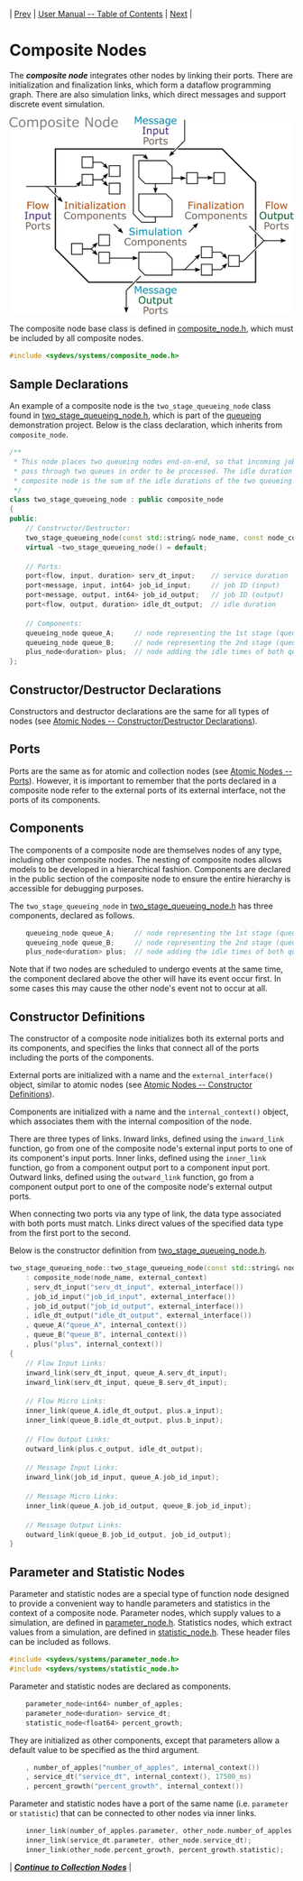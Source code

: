 | [Prev](function_nodes.html) | [User Manual -- Table of Contents](index.html) | [Next](collection_nodes.html) |
# Composite Nodes

The ***composite node*** integrates other nodes by linking their ports. There are initialization and finalization links, which form a dataflow programming graph. There are also simulation links, which direct messages and support discrete event simulation.

![Composite Node](../doc/images/sydevs_composite_node.png "SyDEVS composite node")

The composite node base class is defined in [composite_node.h](https://github.com/Autodesk/sydevs/blob/master/src/sydevs/systems/composite_node.h), which must be included by all composite nodes.

```cpp
#include <sydevs/systems/composite_node.h>
```

## Sample Declarations

An example of a composite node is the `two_stage_queueing_node` class found in [two_stage_queueing_node.h](https://github.com/Autodesk/sydevs/blob/master/src/examples/demo/queueing/two_stage_queueing_node.h), which is part of the [queueing](https://github.com/Autodesk/sydevs/tree/master/src/examples/demo/queueing) demonstration project. Below is the class declaration, which inherits from `composite_node`.

```cpp
/**
 * This node places two queueing nodes end-on-end, so that incoming jobs must
 * pass through two queues in order to be processed. The idle duration of this
 * composite node is the sum of the idle durations of the two queueing nodes.
 */
class two_stage_queueing_node : public composite_node
{
public:
    // Constructor/Destructor:
    two_stage_queueing_node(const std::string& node_name, const node_context& external_context);
    virtual ~two_stage_queueing_node() = default;

    // Ports:
    port<flow, input, duration> serv_dt_input;    // service duration
    port<message, input, int64> job_id_input;     // job ID (input)
    port<message, output, int64> job_id_output;   // job ID (output)
    port<flow, output, duration> idle_dt_output;  // idle duration

    // Components:
    queueing_node queue_A;     // node representing the 1st stage (queue A)
    queueing_node queue_B;     // node representing the 2nd stage (queue B)
    plus_node<duration> plus;  // node adding the idle times of both queues A and B
};
```

## Constructor/Destructor Declarations

Constructors and destructor declarations are the same for all types of nodes (see [Atomic Nodes -- Constructor/Destructor Declarations](atomic_nodes.html#constructordestructor-declarations)).

## Ports

Ports are the same as for atomic and collection nodes (see [Atomic Nodes -- Ports](atomic_nodes.html#ports)). However, it is important to remember that the ports declared in a composite node refer to the external ports of its external interface, not the ports of its components.

## Components

The components of a composite node are themselves nodes of any type, including other composite nodes. The nesting of composite nodes allows models to be developed in a hierarchical fashion. Components are declared in the public section of the composite node to ensure the entire hierarchy is accessible for debugging purposes.

The `two_stage_queueing_node` in [two_stage_queueing_node.h](https://github.com/Autodesk/sydevs/blob/master/src/examples/demo/queueing/two_stage_queueing_node.h) has three components, declared as follows.

```cpp
    queueing_node queue_A;     // node representing the 1st stage (queue A)
    queueing_node queue_B;     // node representing the 2nd stage (queue B)
    plus_node<duration> plus;  // node adding the idle times of both queues A and B
```

Note that if two nodes are scheduled to undergo events at the same time, the component declared above the other will have its event occur first. In some cases this may cause the other node's event not to occur at all.

## Constructor Definitions

The constructor of a composite node initializes both its external ports and its components, and specifies the links that connect all of the ports including the ports of the components. 

External ports are initialized with a name and the `external_interface()` object, similar to atomic nodes (see [Atomic Nodes -- Constructor Definitions](atomic_nodes.html#constructor-definitions)). 

Components are initialized with a name and the `internal_context()` object, which associates them with the internal composition of the node.

There are three types of links. Inward links, defined using the `inward_link` function, go from one of the composite node's external input ports to one of its component's input ports. Inner links, defined using the `inner_link` function, go from a component output port to a component input port. Outward links, defined using the `outward_link` function, go from a component output port to one of the composite node's external output ports.

When connecting two ports via any type of link, the data type associated with both ports must match. Links direct values of the specified data type from the first port to the second.

Below is the constructor definition from [two_stage_queueing_node.h](https://github.com/Autodesk/sydevs/blob/master/src/examples/demo/queueing/two_stage_queueing_node.h).

```cpp
two_stage_queueing_node::two_stage_queueing_node(const std::string& node_name, const node_context& external_context)
    : composite_node(node_name, external_context)
    , serv_dt_input("serv_dt_input", external_interface())
    , job_id_input("job_id_input", external_interface())
    , job_id_output("job_id_output", external_interface())
    , idle_dt_output("idle_dt_output", external_interface())
    , queue_A("queue_A", internal_context())
    , queue_B("queue_B", internal_context())
    , plus("plus", internal_context())
{
    // Flow Input Links:
    inward_link(serv_dt_input, queue_A.serv_dt_input);
    inward_link(serv_dt_input, queue_B.serv_dt_input);

    // Flow Micro Links:
    inner_link(queue_A.idle_dt_output, plus.a_input);
    inner_link(queue_B.idle_dt_output, plus.b_input);

    // Flow Output Links:
    outward_link(plus.c_output, idle_dt_output);

    // Message Input Links:
    inward_link(job_id_input, queue_A.job_id_input);

    // Message Micro Links:
    inner_link(queue_A.job_id_output, queue_B.job_id_input);

    // Message Output Links:
    outward_link(queue_B.job_id_output, job_id_output);
}
```

## Parameter and Statistic Nodes

Parameter and statistic nodes are a special type of function node designed to provide a convenient way to handle parameters and statistics in the context of a composite node. Parameter nodes, which supply values to a simulation, are defined in [parameter_node.h](https://github.com/Autodesk/sydevs/blob/master/src/sydevs/systems/parameter_node.h). Statistics nodes, which extract values from a simulation, are defined in [statistic_node.h](https://github.com/Autodesk/sydevs/blob/master/src/sydevs/systems/statistic_node.h). These header files can be included as follows.

```cpp
#include <sydevs/systems/parameter_node.h>
#include <sydevs/systems/statistic_node.h>
```

Parameter and statistic nodes are declared as components.

```cpp
    parameter_node<int64> number_of_apples;
    parameter_node<duration> service_dt;
    statistic_node<float64> percent_growth;
```

They are initialized as other components, except that parameters allow a default value to be specified as the third argument.

```cpp
    , number_of_apples("number_of_apples", internal_context())
    , service_dt("service_dt", internal_context(), 17500_ms)
    , percent_growth("percent_growth", internal_context())
```

Parameter and statistic nodes have a port of the same name (i.e. `parameter` or `statistic`) that can be connected to other nodes via inner links.

```cpp
    inner_link(number_of_apples.parameter, other_node.number_of_apples);
    inner_link(service_dt.parameter, other_node.service_dt);
    inner_link(other_node.percent_growth, percent_growth.statistic);
```
 
| [***Continue to Collection Nodes***](collection_nodes.html) |